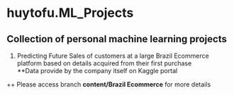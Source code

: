 # huytofu.ML_Projects

## Collection of personal machine learning projects

1. Predicting Future Sales of customers at a large Brazil Ecommerce platform based on details acquired from their first purchase   
**Data provide by the company itself on Kaggle portal

++ Please access branch **content/Brazil Ecommerce** for more details
